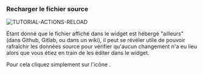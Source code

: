 ### Recharger le fichier source

<div>
  <img
    alt="TUTORIAL-ACTIONS-RELOAD"
    src="https://raw.githubusercontent.com/multi-coop/datami-documentation-content/main/images/tutorial/commented/tutorial-04.png"
    />
</div>

Étant donné que le fichier affiché dans le widget est hébergé "ailleurs" (dans Github, Gitlab, ou dans un wiki), il peut se révéler utile de pouvoir rafraîchir les données source pour vérifier qu'aucun changement n'a eu lieu alors que vous étiez en train de les éditer dans le widget.

Pour cela cliquez simplement sur l'icône <span class="icon"><i class="mdi mdi-reload"></i></span>.

